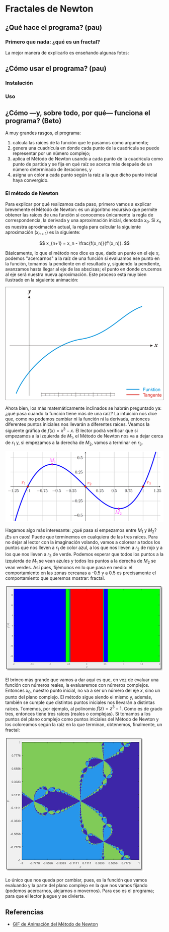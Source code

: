 # Fractales de Newton

## ¿Qué hace el programa? (pau)

### Primero que nada: ¿qué es un fractal?
La mejor manera de explicarlo es enseñando algunas fotos:

## ¿Cómo usar el programa? (pau)

### Instalación

### Uso

## ¿Cómo —y, sobre todo, por qué— funciona el programa? (Beto)

A muy grandes rasgos, el programa:
1. calcula las raíces de la función que le pasamos como argumento;
1. genera una cuadrícula en donde cada punto de la cuadrícula se puede representar por un número complejo;
1. aplica el Método de Newton usando a cada punto de la cuadrícula como punto de partida y se fija en qué raíz se acerca más después de un número determinado de iteraciones, y
1. asigna un color a cada punto según la raíz a la que dicho punto inicial haya convergido.

### El método de Newton
Para explicar por qué realizamos cada paso, primero vamos a explicar brevemente el Método de Newton: es un algoritmo recursivo que permite obtener las raíces de una función si conocemos únicamente la regla de correspondencia, la derivada y una aproximación inicial, denotada $x_0$. Si $x_n$ es nuestra aproximación actual, la regla para calcular la siguiente aproximación ($x_{n+1}$) es la siguiente:

$$ x_{n+1} = x_n - \frac{f(x_n)}{f'(x_n)}. $$

Básicamente, lo que el método nos dice es que, dado un punto en el eje $x$, podemos "acercarnos" a la raíz de una función si evaluamos ese punto en la función, tomamos la pendiente en el resultado y, siguiendo la pendiente, avanzamos hasta llegar al eje de las abscisas; el punto en donde crucemos al eje será nuestra nueva aproximación. Este proceso está muy bien ilustrado en la siguiente animación:

![Animación del Método de Newton](imgs/newtonsMethod.gif)

Ahora bien, los más matemáticamente inclinados se habrán preguntado ya: ¿qué pasa cuando la función tiene más de una raíz? La intuición nos dice que, como no podemos cambiar ni la función ni la derivada, entonces diferentes puntos iniciales nos llevarán a diferentes raíces. Veamos la siguiente gráfica de $f(x)=x^3-x$. El lector podrá verificar que si empezamos a la izquierda de $M_1$, el Método de Newton nos va a dejar cerca de $r_1$ y, si empezamos a la derecha de $M_2$, vamos a terminar en $r_3$.

![Tres raíces](imgs/grafica_tres_raices.png)

Hagamos algo más interesante: ¿qué pasa si empezamos entre $M_1$ y $M_2$? ¡Es un caos! Puede que terminemos en cualquiera de las tres raíces. Para no dejar al lector con la imaginación volando, vamos a colorear a todos los puntos que nos lleven a $r_1$ de color azul, a los que nos lleven a $r_2$ de rojo y a los que nos lleven a $r_3$ de verde. Podemos esperar que todos los puntos a la izquierda de $M_1$ se vean azules y todos los puntos a la derecha de $M_2$ se vean verdes. Así pues, fijémonos en lo que pasa en medio: el comportamiento en las zonas cercanas a -0.5 y a 0.5 es precisamente el comportamiento que queremos mostrar: fractal.

![Colores de las cuencas de atracción](imgs/colores.png)

El brinco más grande que vamos a dar aquí es que, en vez de evaluar una función con números reales, la evaluaremos con números complejos. Entonces $x_0$, nuestro punto inicial, no va a ser un número del eje $x$, sino un punto del plano complejo. El método sigue siendo el mismo y, además, también se cumple que distintos puntos iniciales nos llevarán a distintas raíces. Tomemos, por ejemplo, al polinomio $f(z) = z^3 - 1$. Como es de grado tres, entonces tiene tres raíces (reales o complejas). Si tomamos a los puntos del plano complejo como puntos iniciales del Método de Newton y los coloreamos según la raíz en la que terminan, obtenemos, finalmente, un fractal:

![fractal](imgs/fractal.png)

Lo único que nos queda por cambiar, pues, es la función que vamos evaluando y la parte del plano complejo en la que nos vamos fijando (podemos acercarnos, alejarnos o movernos). Para eso es el programa; para que el lector juegue y se divierta.

## Referencias
- [GIF de Animación del Método de Newton](https://commons.wikimedia.org/wiki/File:NewtonIteration_Ani.gif)